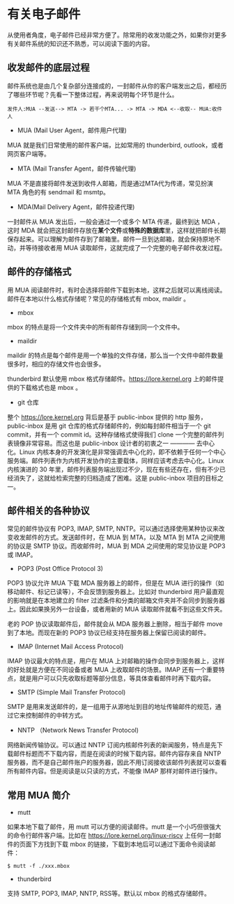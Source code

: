 # 有关电子邮件

从使用者角度，电子邮件已经非常方便了。除常用的收发功能之外，如果你对更多有关邮件系统的知识还不熟悉，可以阅读下面的内容。

## 收发邮件的底层过程

邮件系统也是由几个复杂部分连接成的，一封邮件从你的客户端发出之后，都经历了哪些环节呢？先看一下整体过程，再来说明每个环节是什么。

```
发件人:MUA --发送--> MTA -> 若干个MTA... -> MTA -> MDA <--收取-- MUA:收件人
```

* MUA (Mail User Agent，邮件用户代理)

MUA 就是我们日常使用的邮件客户端，比如常用的 thunderbird, outlook，或者网页客户端等。


* MTA (Mail Transfer Agent，邮件传输代理)

MUA 不是直接将邮件发送到收件人邮箱，而是通过MTA代为传递，常见扮演 MTA 角色的有 sendmail 和 msmtp。


* MDA(Mail Delivery Agent，邮件投递代理)

一封邮件从 MUA 发出后，一般会通过一个或多个 MTA 传递，最终到达 MDA ，这时 MDA 就会把这封邮件存放在**某个文件**或**特殊的数据库**里，这样就把邮件长期保存起来。可以理解为邮件存到了邮箱里。邮件一旦到达邮箱，就会保持原地不动，并等待接收者用 MUA 读取邮件，这就完成了一个完整的电子邮件收发过程。

## 邮件的存储格式

用 MUA 阅读邮件时，有时会选择将邮件下载到本地，这样之后就可以离线阅读。邮件在本地以什么格式存储呢？常见的存储格式有 mbox, maildir 。

* mbox

mbox 的特点是将一个文件夹中的所有邮件存储到同一个文件中。

* maildir

maildir 的特点是每个邮件是用一个单独的文件存储，那么当一个文件中邮件数量很多时，相应的存储文件也会很多。

thunderbird 默认使用 mbox 格式存储邮件。https://lore.kernel.org 上的邮件提供的下载格式也是 mbox 。

* git 仓库

整个 https://lore.kernel.org 背后是基于 public-inbox 提供的 http 服务，public-inbox 是用 git 仓库的格式存储邮件的，例如每封邮件相当于一个 git commit，并有一个 commit id。这种存储格式使得我们 clone 一个完整的邮件列表镜像非常容易。而这也是 public-inbox 设计者的初衷之一 ———— 去中心化。Linux 内核本身的开发演化是非常强调去中心化的，即不依赖于任何一个中心服务端。邮件列表作为内核开发协作的主要载体，同样应该考虑去中心化。Linux 内核演进的 30 年里，邮件列表服务端出现过不少，现在有些还存在，但有不少已经消失了，这就给检索完整的归档造成了困难。这是 public-inbox 项目的目标之一。

## 邮件相关的各种协议

常见的邮件协议有 POP3, IMAP, SMTP, NNTP。可以通过选择使用某种协议来改变收发邮件的方式。发送邮件时，在 MUA 到 MTA，以及 MTA 到 MTA 之间使用的协议是 SMTP 协议。而收邮件时，MUA 到 MDA 之间使用的常见协议是 POP3 或 IMAP。

* POP3 (Post Office Protocol 3)

POP3 协议允许 MUA 下载 MDA 服务器上的邮件，但是在 MUA 进行的操作（如移动邮件、标记已读等），不会反馈到服务器上。比如对 thunderbird 用户最直观的影响就是在本地建立的 filter 过滤条件和分类的邮箱文件夹并不会同步到服务器上。因此如果换另外一台设备，或者用新的 MUA 读取邮件就看不到这些文件夹。

老的 POP 协议读取邮件后，邮件就会从 MDA 服务器上删除，相当于邮件 move 到了本地。而现在新的 POP3 协议已经支持在服务器上保留已阅读的邮件。

* IMAP (Internet Mail Access Protocol)

IMAP 协议最大的特点是，用户在 MUA 上对邮箱的操作会同步到服务器上，这样的好处就是方便在不同设备或者 MUA 上收取邮件的场景。IMAP 还有一个重要特点，就是用户可以只先收取标题等部分信息，等具体查看邮件时再下载内容。

* SMTP (Simple Mail Transfer Protocol)

SMTP 是用来发送邮件的，是一组用于从源地址到目的地址传输邮件的规范，通过它来控制邮件的中转方式。

* NNTP （Network News Transfer Protocol)

网络新闻传输协议。可以通过 NNTP 订阅内核邮件列表的新闻服务，特点是先下载邮件标题而不下载内容，而是在阅读的时候下载内容。邮件内容存来自 NNTP 服务器，而不是自己邮件账户的服务器，因此不用订阅接收该邮件列表就可以查看所有邮件内容。但是阅读是以只读的方式，不能像 IMAP 那样对邮件进行操作。

## 常用 MUA 简介

* mutt

如果本地下载了邮件，用 mutt 可以方便的阅读邮件。mutt 是一个小巧但很强大的命令行邮件客户端。比如在 https://lore.kernel.org/linux-riscv 上任何一封邮件的页面下方找到下载 mbox 的链接，下载到本地后可以通过下面命令阅读邮件：

	$ mutt -f ./xxx.mbox

* thunderbird

支持 SMTP, POP3, IMAP, NNTP, RSS等。默认以 mbox 的格式存储邮件。

